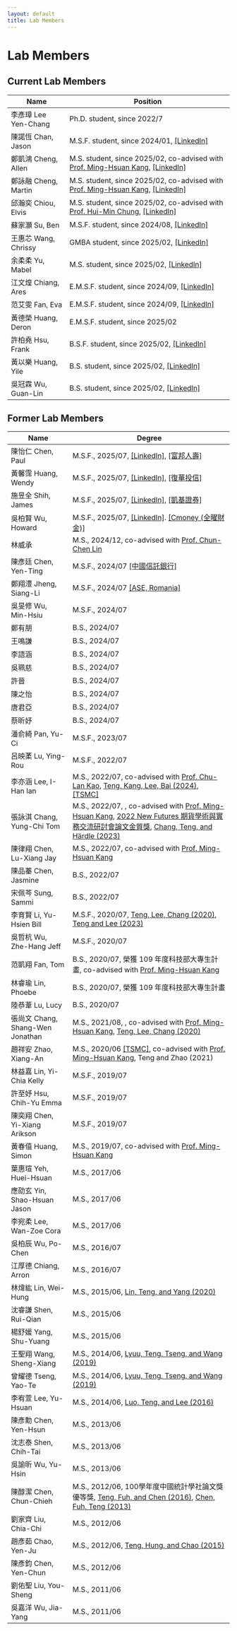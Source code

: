 ```yaml
---
layout: default
title: Lab Members
---
```



# Lab Members


## Current Lab Members



| Name | Position |
|----|-----------|
|李彥璋 Lee Yen-Chang| Ph.D. student, since 2022/7 |
| 陳諾恆 Chan, Jason|M.S.F. student, since 2024/01, [[LinkedIn]](https://www.linkedin.com/in/%E8%AB%BE%E6%81%86-%E9%99%B3-83965a326/) |
| 鄭凱鴻 Cheng, Allen | M.S. student, since 2025/02, co-advised with [Prof. Ming-Hsuan Kang](https://www.math.nycu.edu.tw/faculty/faculty_content.php?S_ID=82&SC_ID=1), [[LinkedIn]](https://www.linkedin.com/in/kaihong-zheng-66a105355/)|
| 鄭詠融 Cheng, Martin | M.S. student, since 2025/02, co-advised with [Prof. Ming-Hsuan Kang](https://www.math.nycu.edu.tw/faculty/faculty_content.php?S_ID=82&SC_ID=1), [[LinkedIn]](https://www.linkedin.com/in/yung-jung-cheng-8242a913a/) |
| 邱瀚奕 Chiou, Elvis | M.S. student, since 2025/02, co-advised with [Prof. Hui-Min Chung](https://imf.nycu.edu.tw/imf/ch/app/artwebsite/view?module=artwebsite&id=20406&serno=12bdf62b-e769-4e7f-8154-72a2c13b1a87), [[LinkedIn]](https://pse.is/78kyba) |
| 蘇家灝 Su, Ben | M.S.F. student, since 2024/08, [[LinkedIn]](https://www.linkedin.com/in/ben--soo/)|
| 王惠芯 Wang, Chrissy | GMBA student, since 2025/02, [[LinkedIn]](https://www.linkedin.com/in/chrissywangxiv/) |
| 余柔柔 Yu, Mabel | M.S. student, since 2025/02, [[LinkedIn]](https://www.linkedin.com/in/mabelrryu/) |
| 江文煌 Chiang, Ares | E.M.S.F. student, since 2024/09, [[LinkedIn]](https://www.linkedin.com/in/ares-jiang-2a3816354/) |
| 范艾雯 Fan, Eva | E.M.S.F. student, since 2024/09, [[LinkedIn]](https://www.linkedin.com/in/%E8%89%BE%E9%9B%AF-%E8%8C%83-b87380289/) |
| 黃德榮 Huang, Deron | E.M.S.F. student, since 2025/02  |
| 許柏堯 Hsu, Frank | B.S.F. student, since 2025/02, [[LinkedIn]](https://www.linkedin.com/in/pyhsu-%E8%A8%B1-405a73327/) |
| 黃以樂 Huang, Yile | B.S. student, since 2025/02, [[LinkedIn]](https://www.linkedin.com/in/%E4%BB%A5%E6%A8%82-%E9%BB%83-780a01355/) |
| 吳冠霖 Wu, Guan-Lin | B.S. student, since 2025/02, [[LinkedIn]](https://www.linkedin.com/in/%E5%86%A0%E9%9C%96-%E5%90%B3-ab3760346/) |


## Former Lab Members

| Name | Degree   |
|----|------|
| 陳怡仁 Chen, Paul |M.S.F., 2025/07, [[LinkedIn]](https://www.linkedin.com/public-profile/settings?trk=d_flagship3_profile_self_view_public_profile), [[富邦人壽]](https://www.fubon.com/life/)|
| 黃馨霈 Huang, Wendy | M.S.F., 2025/07, [[LinkedIn]](https://www.linkedin.com/in/%E9%A6%A8%E9%9C%88-%E9%BB%83-11b46426b/), [[復華投信]](https://www.fhtrust.com.tw)|
| 施昱全 Shih, James | M.S.F., 2025/07, [[LinkedIn]](http://linkedin.com/in/昱全-施-735a5620b), [[凱基證券]](https://www.kgi.com.tw/zh-tw/) |
| 吳柏賢 Wu, Howard | M.S.F., 2025/07, [[LinkedIn]](https://www.linkedin.com/in/%E6%9F%8F%E8%B3%A2-%E5%90%B3-b1298a325/). [[Cmoney (全曜財金)]](https://www.cmoney.com.tw) |
| 林威承 |M.S., 2024/12, co-advised with [Prof. Chun-Chen Lin](https://cclin321.iem.nycu.edu.tw/林春成)|
| 陳彥廷 Chen, Yen-Ting |M.S.F., 2024/07 [[中國信託銀行]](https://www.ctbcbank.com/twrbo/zh_tw/index.html) ||
| 鄭翔澧 Jheng, Siang-Li | M.S.F., 2024/07 [[ASE, Romania]](https://www.google.com/search?client=safari&rls=en&q=institute+of+digital+assets&ie=UTF-8&oe=UTF-8)| |
| 吳旻修 Wu, Min-Hsiu | M.S.F., 2024/07 | |
| 鄭有朋 |B.S., 2024/07   |  |
| 王鳴謙 | B.S., 2024/07  |  |
| 李語涵 | B.S., 2024/07  |  |
| 吳珮慈 | B.S., 2024/07  |  |
| 許晉 | B.S., 2024/07  |  |
| 陳之怡 | B.S., 2024/07  |  |
| 唐君亞 | B.S., 2024/07  |  |
| 蔡昕妤  | B.S., 2024/07  |  |
| 潘俞綺 Pan, Yu-Ci | M.S.F., 2023/07 | |
| 呂映葇 Lu, Ying-Rou | M.S.F., 2022/07 | |
| 李亦涵 Lee, I-Han Ian | M.S., 2022/07, co-advised with [Prof. Chu-Lan Kao](https://stat.nycu.edu.tw/zh_tw/members/teacher/高竹嵐-16291129), [Teng, Kang, Lee, Bai (2024)](https://doi.org/10.1016/j.irfa.2023.103005), [[TSMC]](https://www.tsmc.com/english)  |
| 張詠淇 Chang, Yung-Chi Tom | M.S., 2022/07, , co-advised with [Prof. Ming-Hsuan Kang](https://www.math.nycu.edu.tw/faculty/faculty_content.php?S_ID=82&SC_ID=1), [2022 New Futures 期貨學術與實務交流研討會論文金質獎](https://www.ctee.com.tw/news/20221205700620-431210), [Chang, Teng, and Härdle (2023)](https://www.taifex.com.tw/cht/10/journalView)|
| 陳律翔 Chen, Lu-Xiang Jay| M.S., 2022/07, co-advised with [Prof. Ming-Hsuan Kang](https://www.math.nycu.edu.tw/faculty/faculty_content.php?S_ID=82&SC_ID=1)|
| 陳品蓁 Chen, Jasmine | B.S., 2022/07  |  
| 宋佩芩 Sung, Sammi | B.S., 2022/07  |  
| 李育賢 Li, Yu-Hsien Bill | M.S.F., 2020/07, [Teng, Lee, Chang (2020)](https://ieeexplore.ieee.org/document/9302638), [Teng and Lee (2023)](https://link.springer.com/article/10.1007/s42521-023-00076-y)|  | 
| 吳哲杭 Wu, Zhe-Hang Jeff | M.S.F., 2020/07 | |
| 范凱翔 Fan, Tom| B.S., 2020/07, 榮獲 109 年度科技部大專生計畫, co-advised with [Prof. Ming-Hsuan Kang](https://www.math.nycu.edu.tw/faculty/faculty_content.php?S_ID=82&SC_ID=1) |
| 林睿瑜 Lin, Phoebe| B.S., 2020/07, 榮獲 109 年度科技部大專生計畫 |  |
| 陸恭葦 Lu, Lucy| B.S., 2020/07  |  |
| 張尚文 Chang, Shang-Wen Jonathan | M.S., 2021/08, , co-advised with [Prof. Ming-Hsuan Kang](https://www.math.nycu.edu.tw/faculty/faculty_content.php?S_ID=82&SC_ID=1), [Teng, Lee, Chang (2020)](https://ieeexplore.ieee.org/document/9302638)|
| 趙祥安 Zhao, Xiang-An | M.S., 2020/06 [[TSMC]](https://www.tsmc.com/english), co-advised with [Prof. Ming-Hsuan Kang](https://www.math.nycu.edu.tw/faculty/faculty_content.php?S_ID=82&SC_ID=1), Teng and Zhao (2021) |
| 林益嘉 Lin, Yi-Chia Kelly | M.S.F., 2019/07 | |
| 許至妤 Hsu, Chih-Yu Emma | M.S.F., 2019/07 | |
| 陳奕翔 Chen, Yi-Xiang Arikson | M.S.F., 2019/07 | |
| 黃春僖 Huang, Simon | M.S., 2019/07, co-advised with [Prof. Ming-Hsuan Kang](https://www.math.nycu.edu.tw/faculty/faculty_content.php?S_ID=82&SC_ID=1)|
| 葉惠瑄 Yeh, Huei-Hsuan | M.S., 2017/06 | |
| 應劭玄 Yin, Shao-Hsuan Jason | M.S., 2017/06 | |
| 李宛柔 Lee, Wan-Zoe Cora | M.S., 2017/06 | |
| 吳柏辰 Wu, Po-Chen | M.S., 2016/07 | |
| 江厚德 Chiang, Arron | M.S., 2016/07 | |
| 林煒紘 Lin, Wei-Hung | M.S., 2015/06, [Lin, Teng, and Yang (2020)](https://www.worldscientific.com/doi/10.1142/9789811202391_0014?srsltid=AfmBOooTBeDsa58dLYFQDZZzKg8G18rsPELiQ1LpArEyfmfFefInMG4K) | |
| 沈睿謙 Shen, Rui-Qian | M.S., 2015/06 | |
| 楊舒媛 Yang, Shu-Yuang | M.S., 2015/06 | |
| 王聖翔 Wang, Sheng-Xiang | M.S., 2014/06, [Lyuu, Teng, Tseng, and Wang (2019)](https://www.tandfonline.com/doi/full/10.1080/14697688.2018.1562196) | |
| 曾耀德 Tseng, Yao-Te | M.S., 2014/06, [Lyuu, Teng, Tseng, and Wang (2019)](https://www.tandfonline.com/doi/full/10.1080/14697688.2018.1562196) | |
| 李宥萱 Lee, Yu-Hsuan | M.S., 2014/06, [Luo, Teng, and Lee (2016)](https://www.degruyterbrill.com/document/doi/10.1515/apjri-2015-0011/html) | |
| 陳彥勳 Chen, Yen-Hsun | M.S., 2013/06 | |
| 沈志泰 Shen, Chih-Tai | M.S., 2013/06 | |
| 吳諭昕 Wu, Yu-Hsin | M.S., 2013/06 | |
| 陳醇潔 Chen, Chun-Chieh | M.S., 2012/06, 100學年度中國統計學社論文獎優等獎, [Teng, Fuh, and Chen (2016)](https://www.tandfonline.com/doi/full/10.1080/14697688.2015.1136077), [Chen, Fuh, Teng (2013)](https://www.airitilibrary.com/Article/Detail/05296528-201309-201309020004-201309020004-253-273)| |
| 劉家齊 Liu, Chia-Chi | M.S., 2012/06 | |
| 趙彥茹 Chao, Yen-Ju | M.S., 2012/06, [Teng, Hung, and Chao (2015)](https://www.tandfonline.com/doi/abs/10.1080/02664763.2014.995609) | |
| 陳彥鈞 Chen, Yen-Chun | M.S., 2012/06 | |
| 劉佑聖 Liu, You-Sheng | M.S., 2011/06 | |
| 吳嘉洋 Wu, Jia-Yang | M.S., 2011/06 | |
